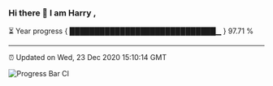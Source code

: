 ### Hi there 👋 I am Harry , 

⏳ Year progress { █████████████████████████████▁ } 97.71 %

---

⏰ Updated on Wed, 23 Dec 2020 15:10:14 GMT

![Progress Bar CI](https://github.com/duykhang68/duykhang68/workflows/Progress%20Bar%20CI/badge.svg)
